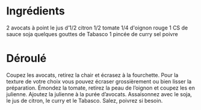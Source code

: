 # Ingrédients

2 avocats à point
le jus d’1/2 citron
1/2 tomate
1/4 d'oignon rouge
1 CS de sauce soja
quelques gouttes de Tabasco
1 pincée de curry
sel poivre

# Déroulé

Coupez les avocats, retirez la chair et écrasez à la fourchette. 
Pour la texture de votre choix vous pouvez écraser grossièrement ou bien lisser la préparation.
Émondez la tomate, retirez la peau de l’oignon et coupez les en julienne.
Ajoutez la julienne à la purée d’avocats.
Assaisonnez avec le soja, le jus de citron, le curry et le Tabasco. 
Salez, poivrez si besoin.
